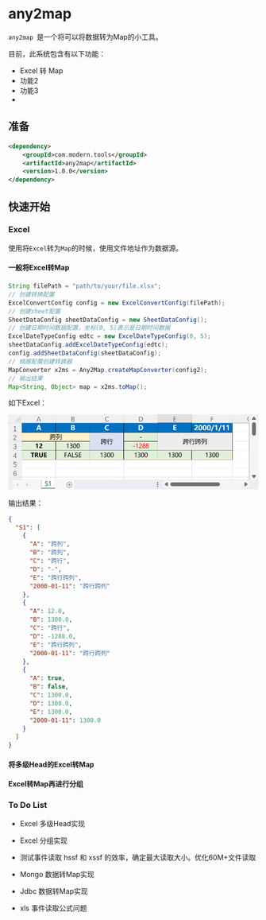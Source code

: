 # any2map

`any2map `是一个将可以将数据转为Map的小工具。

目前，此系统包含有以下功能：

- Excel 转 Map
- 功能2
- 功能3
- 

## 准备

```xml
<dependency>
    <groupId>com.modern.tools</groupId>
    <artifactId>any2map</artifactId>
    <version>1.0.0</version>
</dependency>
```

## 快速开始

### Excel

使用将`Excel`转为`Map`的时候，使用文件地址作为数据源。

#### 一般将Excel转Map

```java
String filePath = "path/to/your/file.xlsx";
// 创建转换配置
ExcelConvertConfig config = new ExcelConvertConfig(filePath);
// 创建sheet配置
SheetDataConfig sheetDataConfig = new SheetDataConfig();
// 创建日期时间数据配置，坐标(0, 5)表示是日期时间数据
ExcelDateTypeConfig edtc = new ExcelDateTypeConfig(0, 5);
sheetDataConfig.addExcelDateTypeConfig(edtc);
config.addSheetDataConfig(sheetDataConfig);
// 根据配置创建转换器
MapConverter x2ms = Any2Map.createMapConverter(config2);
// 输出结果
Map<String, Object> map = x2ms.toMap();
```

如下Excel：

<img src="./README.assets/image-20250324165642622.png" alt="image-20250324165642622" style="zoom:67%;" />

输出结果：

```json
{
  "S1": [
    {
      "A": "跨列",
      "B": "跨列",
      "C": "跨行",
      "D": "-",
      "E": "跨行跨列",
      "2000-01-11": "跨行跨列"
    },
    {
      "A": 12.0,
      "B": 1300.0,
      "C": "跨行",
      "D": -1288.0,
      "E": "跨行跨列",
      "2000-01-11": "跨行跨列"
    },
    {
      "A": true,
      "B": false,
      "C": 1300.0,
      "D": 1300.0,
      "E": 1300.0,
      "2000-01-11": 1300.0
    }
  ]
}
```



#### 将多级Head的Excel转Map



#### Excel转Map再进行分组









### To Do List

- Excel 多级Head实现
- Excel 分组实现

- 测试事件读取 hssf 和 xssf 的效率，确定最大读取大小。优化60M+文件读取
- Mongo 数据转Map实现
- Jdbc 数据转Map实现
- xls 事件读取公式问题




